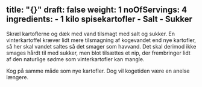 title: "{}"
draft: false
weight: 1
noOfServings: 4
ingredients:
	- 1 kilo spisekartofler
	- Salt
	- Sukker
---

Skræl kartoflerne og dæk med vand tilsmagt med salt og sukker. En
vinterkartoffel kræver lidt mere tilsmagning af kogevandet end nye
kartofler, så her skal vandet saltes så det smager som havvand. Det skal
derimod ikke smages hårdt til med sukker, men blot tilsættes et nip, der
frembringer lidt af den naturlige sødme som vinterkartofler kan mangle.

Kog på samme måde som nye kartofler. Dog vil kogetiden være en anelse
længere.

